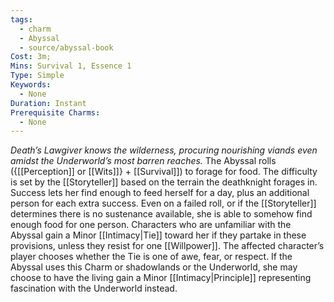 ```yaml
---
tags:
  - charm
  - Abyssal
  - source/abyssal-book
Cost: 3m; 
Mins: Survival 1, Essence 1
Type: Simple
Keywords:
  - None
Duration: Instant
Prerequisite Charms:
  - None
---
```

*Death’s Lawgiver knows the wilderness, procuring nourishing viands even amidst the Underworld’s most barren reaches.*
The Abyssal rolls ({[[Perception]] or [[Wits]]} + [[Survival]]) to forage for food. The difficulty is set by the [[Storyteller]] based on the terrain the deathknight forages in. Success lets her find enough to feed herself for a day, plus an additional person for each extra success. Even on a failed roll, or if the [[Storyteller]] determines there is no sustenance available, she is able to somehow find enough food for one person.
Characters who are unfamiliar with the Abyssal gain a Minor [[Intimacy|Tie]] toward her if they partake in these provisions, unless they resist for one [[Willpower]]. The affected character’s player chooses whether the Tie is one of awe, fear, or respect. If the Abyssal uses this Charm or shadowlands or the Underworld, she may choose to have the living gain a Minor [[Intimacy|Principle]] representing fascination with the Underworld instead.